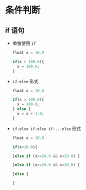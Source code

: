 # 条件判断

## if 语句

+ 单独使用 `if`

  ```js
  float x = 10.0

  if(x > 100.0){
    x = 100.0;
  }
  ```

+ `if-else` 形式

  ```js
  float x = 10.0

  if(x > 100.0){
    x = 100.0;
  } else {
    x = x + 1.0;
  }
  ```

+ `if-else if-else if-...else` 形式

  ```js
  float x = 10.0

  if(x<10.0){

  }else if (x>=10.0 && x<20.0) {

  }else if (x>=20.0 && x<30.0) {

  }else {

  }
  ```
